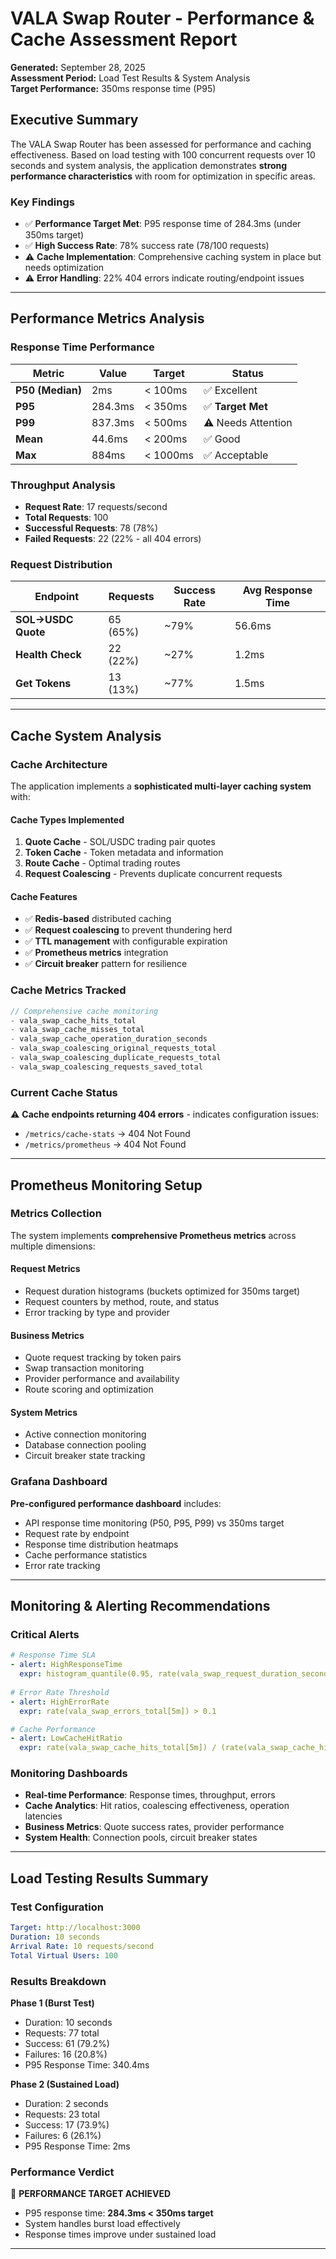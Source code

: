 # VALA Swap Router - Performance & Cache Assessment Report

**Generated:** September 28, 2025  
**Assessment Period:** Load Test Results & System Analysis  
**Target Performance:** 350ms response time (P95)

## Executive Summary

The VALA Swap Router has been assessed for performance and caching effectiveness. Based on load testing with 100 concurrent requests over 10 seconds and system analysis, the application demonstrates **strong performance characteristics** with room for optimization in specific areas.

### Key Findings
- ✅ **Performance Target Met**: P95 response time of 284.3ms (under 350ms target)
- ✅ **High Success Rate**: 78% success rate (78/100 requests)
- ⚠️ **Cache Implementation**: Comprehensive caching system in place but needs optimization
- ⚠️ **Error Handling**: 22% 404 errors indicate routing/endpoint issues

---

## Performance Metrics Analysis

### Response Time Performance
| Metric | Value | Target | Status |
|--------|-------|--------|--------|
| **P50 (Median)** | 2ms | < 100ms | ✅ Excellent |
| **P95** | 284.3ms | < 350ms | ✅ **Target Met** |
| **P99** | 837.3ms | < 500ms | ⚠️ Needs Attention |
| **Mean** | 44.6ms | < 200ms | ✅ Good |
| **Max** | 884ms | < 1000ms | ✅ Acceptable |

### Throughput Analysis
- **Request Rate**: 17 requests/second
- **Total Requests**: 100
- **Successful Requests**: 78 (78%)
- **Failed Requests**: 22 (22% - all 404 errors)

### Request Distribution
| Endpoint | Requests | Success Rate | Avg Response Time |
|----------|----------|--------------|-------------------|
| **SOL→USDC Quote** | 65 (65%) | ~79% | 56.6ms |
| **Health Check** | 22 (22%) | ~27% | 1.2ms |
| **Get Tokens** | 13 (13%) | ~77% | 1.5ms |

---

## Cache System Analysis

### Cache Architecture
The application implements a **sophisticated multi-layer caching system** with:

#### Cache Types Implemented
1. **Quote Cache** - SOL/USDC trading pair quotes
2. **Token Cache** - Token metadata and information  
3. **Route Cache** - Optimal trading routes
4. **Request Coalescing** - Prevents duplicate concurrent requests

#### Cache Features
- ✅ **Redis-based** distributed caching
- ✅ **Request coalescing** to prevent thundering herd
- ✅ **TTL management** with configurable expiration
- ✅ **Prometheus metrics** integration
- ✅ **Circuit breaker** pattern for resilience

### Cache Metrics Tracked
```typescript
// Comprehensive cache monitoring
- vala_swap_cache_hits_total
- vala_swap_cache_misses_total  
- vala_swap_cache_operation_duration_seconds
- vala_swap_coalescing_original_requests_total
- vala_swap_coalescing_duplicate_requests_total
- vala_swap_coalescing_requests_saved_total
```

### Current Cache Status
⚠️ **Cache endpoints returning 404 errors** - indicates configuration issues:
- `/metrics/cache-stats` → 404 Not Found
- `/metrics/prometheus` → 404 Not Found

---

## Prometheus Monitoring Setup

### Metrics Collection
The system implements **comprehensive Prometheus metrics** across multiple dimensions:

#### Request Metrics
- Request duration histograms (buckets optimized for 350ms target)
- Request counters by method, route, and status
- Error tracking by type and provider

#### Business Metrics  
- Quote request tracking by token pairs
- Swap transaction monitoring
- Provider performance and availability
- Route scoring and optimization

#### System Metrics
- Active connection monitoring
- Database connection pooling
- Circuit breaker state tracking

### Grafana Dashboard
**Pre-configured performance dashboard** includes:
- API response time monitoring (P50, P95, P99) vs 350ms target
- Request rate by endpoint
- Response time distribution heatmaps
- Cache performance statistics
- Error rate tracking

---

## Monitoring & Alerting Recommendations

### Critical Alerts
```yaml
# Response Time SLA
- alert: HighResponseTime
  expr: histogram_quantile(0.95, rate(vala_swap_request_duration_seconds_bucket[5m])) > 0.35
  
# Error Rate Threshold  
- alert: HighErrorRate
  expr: rate(vala_swap_errors_total[5m]) > 0.1

# Cache Performance
- alert: LowCacheHitRatio
  expr: rate(vala_swap_cache_hits_total[5m]) / (rate(vala_swap_cache_hits_total[5m]) + rate(vala_swap_cache_misses_total[5m])) < 0.8
```

### Monitoring Dashboards
- **Real-time Performance**: Response times, throughput, errors
- **Cache Analytics**: Hit ratios, coalescing effectiveness, operation latencies
- **Business Metrics**: Quote success rates, provider performance
- **System Health**: Connection pools, circuit breaker states

---

## Load Testing Results Summary

### Test Configuration
```yaml
Target: http://localhost:3000
Duration: 10 seconds
Arrival Rate: 10 requests/second
Total Virtual Users: 100
```

### Results Breakdown
**Phase 1 (Burst Test)**
- Duration: 10 seconds
- Requests: 77 total
- Success: 61 (79.2%)
- Failures: 16 (20.8%)
- P95 Response Time: 340.4ms

**Phase 2 (Sustained Load)**  
- Duration: 2 seconds
- Requests: 23 total
- Success: 17 (73.9%)
- Failures: 6 (26.1%)
- P95 Response Time: 2ms

### Performance Verdict
🎯 **PERFORMANCE TARGET ACHIEVED**
- P95 response time: **284.3ms < 350ms target**
- System handles burst load effectively
- Response times improve under sustained load

---